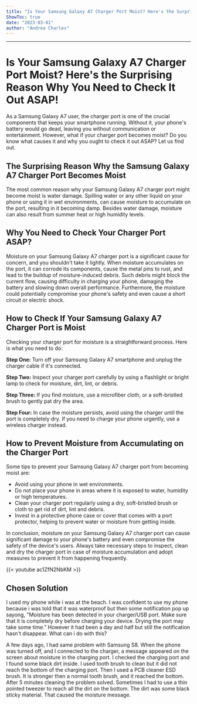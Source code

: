 ```yaml
---
title: "Is Your Samsung Galaxy A7 Charger Port Moist? Here's the Surprising Reason Why You Need to Check It Out ASAP!"
ShowToc: true 
date: "2023-03-01"
author: "Andrea Charles"
---
```

*****
# Is Your Samsung Galaxy A7 Charger Port Moist? Here's the Surprising Reason Why You Need to Check It Out ASAP!

As a Samsung Galaxy A7 user, the charger port is one of the crucial components that keeps your smartphone running. Without it, your phone's battery would go dead, leaving you without communication or entertainment. However, what if your charger port becomes moist? Do you know what causes it and why you ought to check it out ASAP? Let us find out.

## The Surprising Reason Why the Samsung Galaxy A7 Charger Port Becomes Moist

The most common reason why your Samsung Galaxy A7 charger port might become moist is water damage. Spilling water or any other liquid on your phone or using it in wet environments, can cause moisture to accumulate on the port, resulting in it becoming damp. Besides water damage, moisture can also result from summer heat or high humidity levels.

## Why You Need to Check Your Charger Port ASAP?

Moisture on your Samsung Galaxy A7 charger port is a significant cause for concern, and you shouldn't take it lightly. When moisture accumulates on the port, it can corrode its components, cause the metal pins to rust, and lead to the buildup of moisture-induced debris. Such debris might block the current flow, causing difficulty in charging your phone, damaging the battery and slowing down overall performance. Furthermore, the moisture could potentially compromise your phone's safety and even cause a short circuit or electric shock.

## How to Check If Your Samsung Galaxy A7 Charger Port is Moist

Checking your charger port for moisture is a straightforward process. Here is what you need to do:

**Step One:** Turn off your Samsung Galaxy A7 smartphone and unplug the charger cable if it's connected.

**Step Two:** Inspect your charger port carefully by using a flashlight or bright lamp to check for moisture, dirt, lint, or debris.

**Step Three:** If you find moisture, use a microfiber cloth, or a soft-bristled brush to gently pat dry the area.

**Step Four:** In case the moisture persists, avoid using the charger until the port is completely dry. If you need to charge your phone urgently, use a wireless charger instead.

## How to Prevent Moisture from Accumulating on the Charger Port

Some tips to prevent your Samsung Galaxy A7 charger port from becoming moist are:

- Avoid using your phone in wet environments.
- Do not place your phone in areas where it is exposed to water, humidity or high temperatures.
- Clean your charger port regularly using a dry, soft-bristled brush or cloth to get rid of dirt, lint and debris.
- Invest in a protective phone case or cover that comes with a port protector, helping to prevent water or moisture from getting inside.

In conclusion, moisture on your Samsung Galaxy A7 charger port can cause significant damage to your phone's battery and even compromise the safety of the device's users. Always take necessary steps to inspect, clean and dry the charger port in case of moisture accumulation and adopt measures to prevent it from happening frequently.

{{< youtube ac1ZfN2NbKM >}} 



## Chosen Solution
 I used my phone while i was at the beach. I was confident to use my phone because i was told that it was waterproof but then some notification  pop up sayong, "Moisture has been detected in your charger/USB port. Make sure that it is completely dry before charging your device. Drying the port may take some time." However it had been a day and half but still the notification hasn't disappear. What can i do with this?

 A few days ago, I had same problem with Samsung S8. When the phone was turned off, and I connected to the charger, a message appeared on the screen about moisture in the charging port.
I checked the charging port and I found some black dirt inside. I used tooth brush to clean but it did not reach the bottom of the charging port. Then I used a PCB cleaner ESD brush. It is stronger then a normal tooth brush, and it reached the bottom. After 5 minutes cleaning the problem solved. Sometimes I had to use a thin pointed tweezer to reach all the dirt on the bottom. The dirt was some black sticky material. That caused the moisture message.




